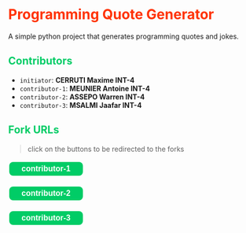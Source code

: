 <!--

<h1><span class = "title">
Programming Quote Generator
</span></h1>

<h2><span class="subtitle">

</span></h2>
-->

<h1><span style="color: #FF3300;font-weight:700;">
Programming Quote Generator
</span></h1>

A simple python project that generates programming quotes and jokes.

<h2><span style="color: #00CC66;font-weight:700;">Contributors</span></h2>

- `initiator`: <strong>CERRUTI Maxime INT-4</strong>
- `contributor-1`: <strong class="name">MEUNIER Antoine INT-4</strong>
- `contributor-2`: <strong>ASSEPO Warren INT-4</strong>
- `contributor-3`: <strong>MSALMI Jaafar INT-4</strong>

<h2><span style="color: #00CC66;font-weight:700;">Fork URLs</span></h2>

> click on the buttons to be redirected to the forks

[<button style= "background-color: #00CC66;border: none;color: white;padding: 5px 25px;text-align: center;font-size: 16px;margin: 4px 2px;cursor: pointer;border-radius: 8px;font-weight:700;">
contributor-1
</button>](https://github.com/Wedokia/quotes-CERRUTI-INT4)  

[<button style= "background-color: #00CC66;border: none;color: white;padding: 5px 25px;text-align: center;font-size: 16px;margin: 4px 2px;cursor: pointer;border-radius: 8px;font-weight:700;">
contributor-2
</button>](https://github.com/Wedokia/quotes-CERRUTI-INT4)  

[<button style= "background-color: #00CC66;border: none;color: white;padding: 5px 25px;text-align: center;font-size: 16px;margin: 4px 2px;cursor: pointer;border-radius: 8px;font-weight:700;">
contributor-3
</button>](https://github.com/Wedokia/quotes-CERRUTI-INT4)  
